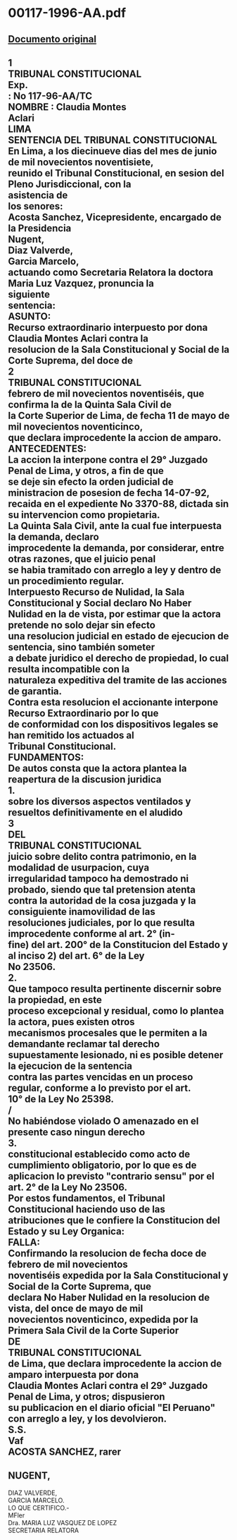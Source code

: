 
00117-1996-AA.pdf
=================
  
[Documento original](https://tc.gob.pe/jurisprudencia/1997/00117-1996-AA.pdf)  
---  
1  
TRIBUNAL CONSTITUCIONAL  
Exp.  
: No 117-96-AA/TC  
NOMBRE : Claudia Montes  
Aclari  
LIMA  
SENTENCIA DEL TRIBUNAL CONSTITUCIONAL  
En Lima, a los diecinueve dias del mes de junio de mil novecientos noventisiete,  
reunido el Tribunal Constitucional, en sesion del Pleno Jurisdiccional, con la  
asistencia de  
los senores:  
Acosta Sanchez, Vicepresidente, encargado de la Presidencia  
Nugent,  
Diaz Valverde,  
Garcia Marcelo,  
actuando como Secretaria Relatora la doctora Maria Luz Vazquez, pronuncia la  
siguiente  
sentencia:  
ASUNTO:  
Recurso extraordinario interpuesto por dona Claudia Montes Aclari contra la  
resolucion de la Sala Constitucional y Social de la Corte Suprema, del doce de  
2  
TRIBUNAL CONSTITUCIONAL  
febrero de mil novecientos noventiséis, que confirma la de la Quinta Sala Civil de  
la Corte Superior de Lima, de fecha 11 de mayo de mil novecientos noventicinco,  
que declara improcedente la accion de amparo.  
ANTECEDENTES:  
La accion la interpone contra el 29° Juzgado Penal de Lima, y otros, a fin de que  
se deje sin efecto la orden judicial de ministracion de posesion de fecha 14-07-92,  
recaida en el expediente No 3370-88, dictada sin su intervencion como propietaria.  
La Quinta Sala Civil, ante la cual fue interpuesta la demanda, declaro  
improcedente la demanda, por considerar, entre otras razones, que el juicio penal  
se habia tramitado con arreglo a ley y dentro de un procedimiento regular.  
Interpuesto Recurso de Nulidad, la Sala Constitucional y Social declaro No Haber  
Nulidad en la de vista, por estimar que la actora pretende no solo dejar sin efecto  
una resolucion judicial en estado de ejecucion de sentencia, sino también someter  
a debate juridico el derecho de propiedad, lo cual resulta incompatible con la  
naturaleza expeditiva del tramite de las acciones de garantia.  
Contra esta resolucion el accionante interpone Recurso Extraordinario por lo que  
de conformidad con los dispositivos legales se han remitido los actuados al  
Tribunal Constitucional.  
FUNDAMENTOS:  
De autos consta que la actora plantea la reapertura de la discusion juridica  
1.  
sobre los diversos aspectos ventilados y resueltos definitivamente en el aludido  
3  
DEL  
TRIBUNAL CONSTITUCIONAL  
juicio sobre delito contra patrimonio, en la modalidad de usurpacion, cuya  
irregularidad tampoco ha demostrado ni probado, siendo que tal pretension atenta  
contra la autoridad de la cosa juzgada y la consiguiente inamovilidad de las  
resoluciones judiciales, por lo que resulta improcedente conforme al art. 2° (in-  
fine) del art. 200° de la Constitucion del Estado y al inciso 2) del art. 6° de la Ley  
No 23506.  
2.  
Que tampoco resulta pertinente discernir sobre la propiedad, en este  
proceso excepcional y residual, como lo plantea la actora, pues existen otros  
mecanismos procesales que le permiten a la demandante reclamar tal derecho  
supuestamente lesionado, ni es posible detener la ejecucion de la sentencia  
contra las partes vencidas en un proceso regular, conforme a lo previsto por el art.  
10° de la Ley No 25398.  
/  
No habiéndose violado O amenazado en el presente caso ningun derecho  
3.  
constitucional establecido como acto de cumplimiento obligatorio, por lo que es de  
aplicacion lo previsto "contrario sensu" por el art. 2° de la Ley No 23506.  
Por estos fundamentos, el Tribunal Constitucional haciendo uso de las  
atribuciones que le confiere la Constitucion del Estado y su Ley Organica:  
FALLA:  
Confirmando la resolucion de fecha doce de febrero de mil novecientos  
noventiséis expedida por la Sala Constitucional y Social de la Corte Suprema, que  
declara No Haber Nulidad en la resolucion de vista, del once de mayo de mil  
novecientos noventicinco, expedida por la Primera Sala Civil de la Corte Superior  
DE  
TRIBUNAL CONSTITUCIONAL  
de Lima, que declara improcedente la accion de amparo interpuesta por dona  
Claudia Montes Aclari contra el 29° Juzgado Penal de Lima, y otros; dispusieron  
su publicacion en el diario oficial "El Peruano" con arreglo a ley, y los devolvieron.  
S.S.  
Vaf  
ACOSTA SANCHEZ, rarer  
-  
NUGENT,  
-  
DIAZ VALVERDE,  
GARCIA MARCELO.  
LO QUE CERTIFICO.-  
MFler  
Dra. MARIA LUZ VASQUEZ DE LOPEZ  
SECRETARIA RELATORA